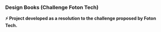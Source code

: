 ### Design Books (Challenge Foton Tech)
**⚡ Project developed as a resolution to the challenge proposed by Foton Tech.**
